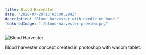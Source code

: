 ```yaml
---
title: Blood Harvester
date: "2020-07-20T13:03:00.284Z"
description: "Blood harvester with needle on hand."
featuredImage: "./blood-harvester-preview.png"
---
```


![Blood Harvester](./blood-harvester.png)

Blood harvester concept created in photoshop with wacom tablet.
